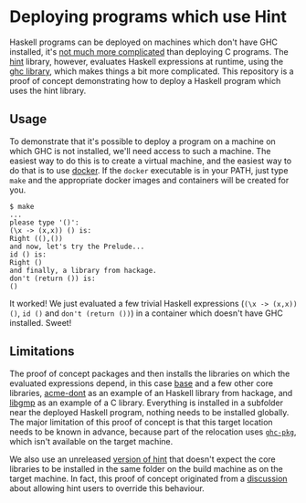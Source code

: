 Deploying programs which use Hint
===

Haskell programs can be deployed on machines which don't have GHC installed, it's [not much more complicated](http://gelisam.blogspot.ca/2014/12/how-to-package-up-binaries-for.html) than deploying C programs. The [hint](http://hackage.haskell.org/package/hint) library, however, evaluates Haskell expressions at runtime, using the [ghc library](https://downloads.haskell.org/~ghc/latest/docs/html/libraries/ghc/index.html), which makes things a bit more complicated. This repository is a proof of concept demonstrating how to deploy a Haskell program which uses the hint library.

Usage
---

To demonstrate that it's possible to deploy a program on a machine on which GHC is not installed, we'll need access to such a machine. The easiest way to do this is to create a virtual machine, and the easiest way to do that is to use [docker](https://www.docker.com/products/docker-engine). If the `docker` executable is in your PATH, just type `make` and the appropriate docker images and containers will be created for you.

    $ make
    ...
    please type '()':
    (\x -> (x,x)) () is:
    Right ((),())
    and now, let's try the Prelude...
    id () is:
    Right ()
    and finally, a library from hackage.
    don't (return ()) is:
    ()

It worked! We just evaluated a few trivial Haskell expressions (`(\x -> (x,x)) ()`, `id ()` and `don't (return ())`) in a container which doesn't have GHC installed. Sweet!

Limitations
---

The proof of concept packages and then installs the libraries on which the evaluated expressions depend, in this case [base](http://hackage.haskell.org/package/base) and a few other core libraries, [acme-dont](https://hackage.haskell.org/package/acme-dont) as an example of an Haskell library from hackage, and [libgmp](https://hackage.haskell.org/package/integer-gmp) as an example of a C library. Everything is installed in a subfolder near the deployed Haskell program, nothing needs to be installed globally. The major limitation of this proof of concept is that this target location needs to be known in advance, because part of the relocation uses [`ghc-pkg`](https://downloads.haskell.org/~ghc/latest/docs/html/users_guide/packages.html#package-management), which isn't available on the target machine.

We also use an unreleased [version of hint](https://github.com/mvdan/hint/tree/libdir-arg) that doesn't expect the core libraries to be installed in the same folder on the build machine as on the target machine. In fact, this proof of concept originated from a [discussion](https://github.com/mvdan/hint/issues/3) about allowing hint users to override this behaviour.
